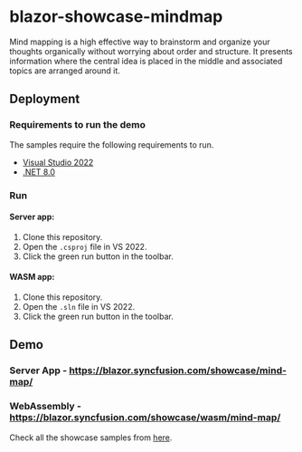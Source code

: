 # blazor-showcase-mindmap
Mind mapping is a high effective way to brainstorm and organize your thoughts organically without worrying about order and structure. It presents information where the central idea is placed in the middle and associated topics are arranged around it.
## Deployment

### Requirements to run the demo

The samples require the following requirements to run.

* [Visual Studio 2022](https://visualstudio.microsoft.com/vs/)
* [.NET 8.0](https://dotnet.microsoft.com/en-us/download/dotnet/8.0)

### Run

#### Server app:
1. Clone this repository.
2. Open the `.csproj` file in VS 2022.
3. Click the green run button in the toolbar.

#### WASM app:
1. Clone this repository.
2. Open the `.sln` file in VS 2022.
3. Click the green run button in the toolbar.

## Demo

### Server App -  <a href="https://blazor.syncfusion.com/showcase/mind-map/" target="_blank">https://blazor.syncfusion.com/showcase/mind-map/</a>
### WebAssembly - <a href="https://blazor.syncfusion.com/showcase/wasm/mind-map/" target="_blank">https://blazor.syncfusion.com/showcase/wasm/mind-map/</a>

Check all the showcase samples from <a href="https://blazor.syncfusion.com" target="_blank">here</a>.
